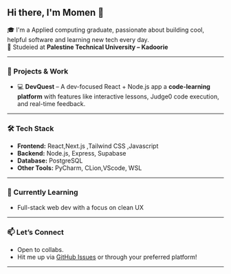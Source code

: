 ## Hi there, I'm Momen 👋

🎓 I'm a Applied computing graduate, passionate about building cool, helpful software and learning new tech every day.  
📍 Studeied at **Palestine Technical University – Kadoorie**

---

### 🚀 Projects & Work
- 💻 **DevQuest** – A dev-focused React + Node.js app a **code-learning platform** with features like interactive lessons, Judge0 code execution, and real-time feedback.
---

### 🛠 Tech Stack
- **Frontend:** React,Next.js ,Tailwind CSS ,Javascript
- **Backend:** Node.js, Express, Supabase  
- **Database:** PostgreSQL  
- **Other Tools:** PyCharm, CLion,VScode, WSL  

---

### 🌱 Currently Learning
- Full-stack web dev with a focus on clean UX

---


### 📫 Let’s Connect
- Open to collabs.
- Hit me up via [GitHub Issues](https://github.com/momen165/momen165/issues) or through your preferred platform!

---
